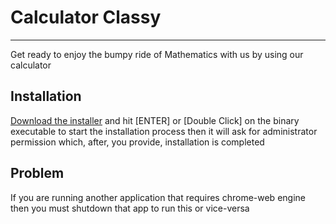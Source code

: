 # Calculator Classy
__________________________________________________________________________________
Get ready to enjoy the bumpy ride of Mathematics with us by using our calculator
## Installation
[Download the installer](https://github.com/Sachinacharya-Project/Calculator_classy/raw/main/Setup%20Utils/Calculator%20Classy%20(Installer).exe) and hit [ENTER] or [Double Click] on the binary executable to start the installation process then it will ask for administrator permission which, after, you provide, installation is completed
## Problem
If you are running another application that requires chrome-web engine then you must shutdown that app to run this or vice-versa

